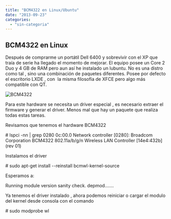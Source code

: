 ```yaml
---
title: "BCM4322 en Linux/Ubuntu"
date: "2013-09-23"
categories: 
  - "sin-categoria"
---
```


## BCM4322 en Linux

Después de comprarme un portátil Dell 6400 y sobrevivir con el XP que traía de serie ha llegado el momento de mejorar. El equipo posee un Core 2 Duo y 4 GB de RAM pero aun así he instalado un lubuntu. No es una distro como tal , sino una combinación de paquetes diferentes. Posee por defecto el escritorio LXDE , con  la misma filosofía de XFCE pero algo más compatible con QT.

![BCM4322](images/BCM4322.jpg)

Para este hardware se necesita un driver especial , es necesario extraer el firmware y generar el driver. Menos mal que hay un paquete que realiza todas estas tareas.

Revisamos que tenemos el hardware BCM4322

\# lspci -nn | grep 0280
0c:00.0 Network controller \[0280\]: Broadcom Corporation BCM4322 802.11a/b/g/n Wireless LAN Controller \[14e4:432b\] (rev 01)

Instalamos el driver

\# sudo apt-get install --reinstall bcmwl-kernel-source

Esperamos a:

Running module version sanity check.
depmod.......

Ya tenemos el driver instalado , ahora podemos reiniciar o cargar el modulo del kernel desde consola con el comando

\# sudo modprobe wl
